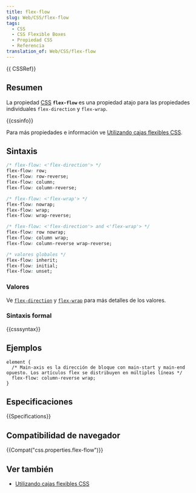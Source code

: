 ```yaml
---
title: flex-flow
slug: Web/CSS/flex-flow
tags:
  - CSS
  - CSS Flexible Boxes
  - Propiedad CSS
  - Referencia
translation_of: Web/CSS/flex-flow
---
```


{{ CSSRef}}

## Resumen

La propiedad [CSS](/es/docs/CSS) **`flex-flow`** es una propiedad atajo para las propiedades individuales `flex-direction` y `flex-wrap`.

{{cssinfo}}

Para más propiedades e información ve [Utilizando cajas flexibles CSS](/es/docs/CSS/Using_CSS_flexible_boxes).

## Sintaxis

```css
/* flex-flow: <'flex-direction'> */
flex-flow: row;
flex-flow: row-reverse;
flex-flow: column;
flex-flow: column-reverse;

/* flex-flow: <'flex-wrap'> */
flex-flow: nowrap;
flex-flow: wrap;
flex-flow: wrap-reverse;

/* flex-flow: <'flex-direction'> and <'flex-wrap'> */
flex-flow: row nowrap;
flex-flow: column wrap;
flex-flow: column-reverse wrap-reverse;

/* valores globales */
flex-flow: inherit;
flex-flow: initial;
flex-flow: unset;
```

### Valores

Ve [`flex-direction`](/es/docs/CSS/flex-direction) y [`flex-wrap`](/es/docs/CSS/flex-wrap) para más detalles de los valores.

### Sintaxis formal

{{csssyntax}}

## Ejemplos

```
element {
  /* Main-axis es la dirección de bloque con main-start y main-end opuesto. Los artículos flex se distribuyen en múltiples líneas */
  flex-flow: column-reverse wrap;
}
```

## Especificaciones

{{Specifications}}

## Compatibilidad de navegador

{{Compat("css.properties.flex-flow")}}

## Ver también

- [Utilizando cajas flexibles CSS](/es/docs/CSS/Using_CSS_flexible_boxes)
